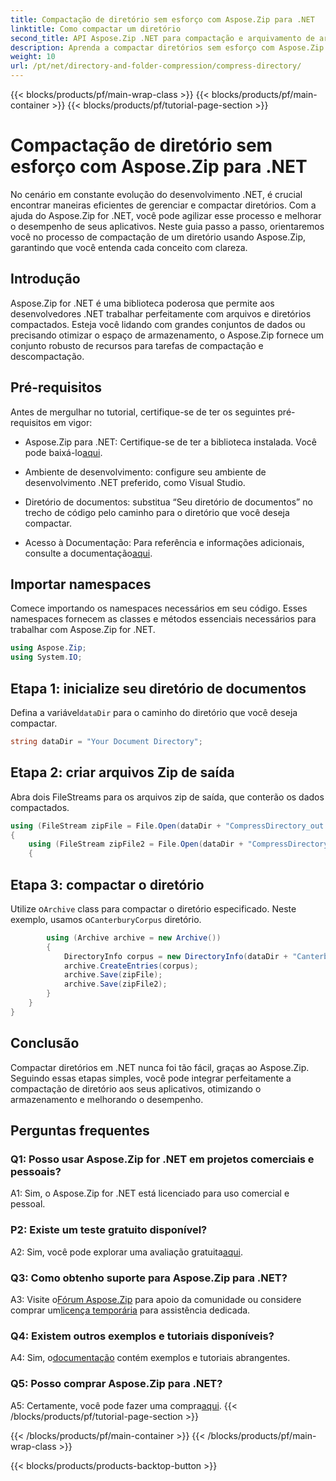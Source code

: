 ```yaml
---
title: Compactação de diretório sem esforço com Aspose.Zip para .NET
linktitle: Como compactar um diretório
second_title: API Aspose.Zip .NET para compactação e arquivamento de arquivos
description: Aprenda a compactar diretórios sem esforço com Aspose.Zip para .NET. Aumente o seu desenvolvimento .NET otimizando o espaço de armazenamento de forma eficiente.
weight: 10
url: /pt/net/directory-and-folder-compression/compress-directory/
---
```


{{< blocks/products/pf/main-wrap-class >}}
{{< blocks/products/pf/main-container >}}
{{< blocks/products/pf/tutorial-page-section >}}

# Compactação de diretório sem esforço com Aspose.Zip para .NET

No cenário em constante evolução do desenvolvimento .NET, é crucial encontrar maneiras eficientes de gerenciar e compactar diretórios. Com a ajuda do Aspose.Zip for .NET, você pode agilizar esse processo e melhorar o desempenho de seus aplicativos. Neste guia passo a passo, orientaremos você no processo de compactação de um diretório usando Aspose.Zip, garantindo que você entenda cada conceito com clareza.

## Introdução

Aspose.Zip for .NET é uma biblioteca poderosa que permite aos desenvolvedores .NET trabalhar perfeitamente com arquivos e diretórios compactados. Esteja você lidando com grandes conjuntos de dados ou precisando otimizar o espaço de armazenamento, o Aspose.Zip fornece um conjunto robusto de recursos para tarefas de compactação e descompactação.

## Pré-requisitos

Antes de mergulhar no tutorial, certifique-se de ter os seguintes pré-requisitos em vigor:

-  Aspose.Zip para .NET: Certifique-se de ter a biblioteca instalada. Você pode baixá-lo[aqui](https://releases.aspose.com/zip/net/).

- Ambiente de desenvolvimento: configure seu ambiente de desenvolvimento .NET preferido, como Visual Studio.

- Diretório de documentos: substitua “Seu diretório de documentos” no trecho de código pelo caminho para o diretório que você deseja compactar.

-  Acesso à Documentação: Para referência e informações adicionais, consulte a documentação[aqui](https://reference.aspose.com/zip/net/).

## Importar namespaces

Comece importando os namespaces necessários em seu código. Esses namespaces fornecem as classes e métodos essenciais necessários para trabalhar com Aspose.Zip for .NET.

```csharp
using Aspose.Zip;
using System.IO;
```

## Etapa 1: inicialize seu diretório de documentos

 Defina a variável`dataDir` para o caminho do diretório que você deseja compactar.

```csharp
string dataDir = "Your Document Directory";
```

## Etapa 2: criar arquivos Zip de saída

Abra dois FileStreams para os arquivos zip de saída, que conterão os dados compactados.

```csharp
using (FileStream zipFile = File.Open(dataDir + "CompressDirectory_out.zip", FileMode.Create))
{
    using (FileStream zipFile2 = File.Open(dataDir + "CompressDirectory2_out.zip", FileMode.Create))
    {
```

## Etapa 3: compactar o diretório

 Utilize o`Archive` class para compactar o diretório especificado. Neste exemplo, usamos o`CanterburyCorpus` diretório.

```csharp
        using (Archive archive = new Archive())
        {
            DirectoryInfo corpus = new DirectoryInfo(dataDir + "CanterburyCorpus");
            archive.CreateEntries(corpus);
            archive.Save(zipFile);
            archive.Save(zipFile2);
        }
    }
}
```

## Conclusão

Compactar diretórios em .NET nunca foi tão fácil, graças ao Aspose.Zip. Seguindo essas etapas simples, você pode integrar perfeitamente a compactação de diretório aos seus aplicativos, otimizando o armazenamento e melhorando o desempenho.

## Perguntas frequentes

### Q1: Posso usar Aspose.Zip for .NET em projetos comerciais e pessoais?

A1: Sim, o Aspose.Zip for .NET está licenciado para uso comercial e pessoal.

### P2: Existe um teste gratuito disponível?

 A2: Sim, você pode explorar uma avaliação gratuita[aqui](https://releases.aspose.com/zip/net).

### Q3: Como obtenho suporte para Aspose.Zip para .NET?

 A3: Visite o[Fórum Aspose.Zip](https://forum.aspose.com/c/zip/37) para apoio da comunidade ou considere comprar um[licença temporária](https://purchase.aspose.com/temporary-license/) para assistência dedicada.

### Q4: Existem outros exemplos e tutoriais disponíveis?

 A4: Sim, o[documentação](https://reference.aspose.com/zip/net/) contém exemplos e tutoriais abrangentes.

### Q5: Posso comprar Aspose.Zip para .NET?

 A5: Certamente, você pode fazer uma compra[aqui](https://purchase.aspose.com/buy).
{{< /blocks/products/pf/tutorial-page-section >}}

{{< /blocks/products/pf/main-container >}}
{{< /blocks/products/pf/main-wrap-class >}}

{{< blocks/products/products-backtop-button >}}
